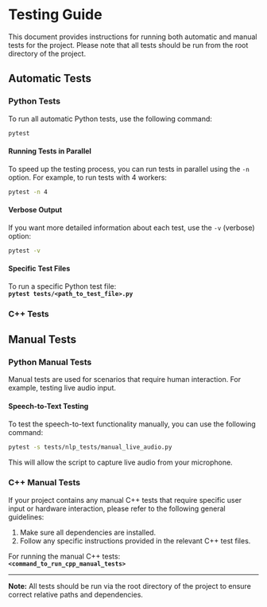# Testing Guide

This document provides instructions for running both automatic and manual tests for the project. Please note that all tests should be run from the root directory of the project.

## Automatic Tests

### Python Tests

To run all automatic Python tests, use the following command:  
```bash
pytest
```

#### Running Tests in Parallel

To speed up the testing process, you can run tests in parallel using the `-n` option. For example, to run tests with 4 workers:  
```bash
pytest -n 4
```

#### Verbose Output

If you want more detailed information about each test, use the `-v` (verbose) option:  
```bash
pytest -v
```

#### Specific Test Files

To run a specific Python test file:  
**`pytest tests/<path_to_test_file>.py`**

### C++ Tests

## Manual Tests

### Python Manual Tests

Manual tests are used for scenarios that require human interaction. For example, testing live audio input.

#### Speech-to-Text Testing

To test the speech-to-text functionality manually, you can use the following command:  
```bash
pytest -s tests/nlp_tests/manual_live_audio.py
```
This will allow the script to capture live audio from your microphone.

### C++ Manual Tests

If your project contains any manual C++ tests that require specific user input or hardware interaction, please refer to the following general guidelines:

1. Make sure all dependencies are installed.
2. Follow any specific instructions provided in the relevant C++ test files.

For running the manual C++ tests:  
**`<command_to_run_cpp_manual_tests>`**

---

**Note:** All tests should be run via the root directory of the project to ensure correct relative paths and dependencies.
